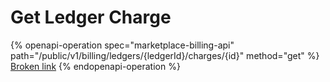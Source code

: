 # Get Ledger Charge

{% openapi-operation spec="marketplace-billing-api" path="/public/v1/billing/ledgers/{ledgerId}/charges/{id}" method="get" %}
[Broken link](broken-reference)
{% endopenapi-operation %}

